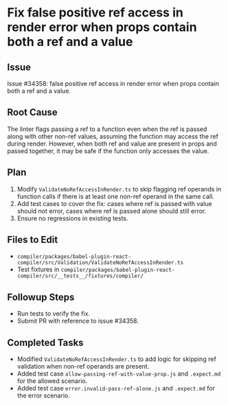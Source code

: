 # Fix false positive ref access in render error when props contain both a ref and a value

## Issue
Issue #34358: false positive ref access in render error when props contain both a ref and a value.

## Root Cause
The linter flags passing a ref to a function even when the ref is passed along with other non-ref values, assuming the function may access the ref during render. However, when both ref and value are present in props and passed together, it may be safe if the function only accesses the value.

## Plan
1. Modify `ValidateNoRefAccessInRender.ts` to skip flagging ref operands in function calls if there is at least one non-ref operand in the same call.
2. Add test cases to cover the fix: cases where ref is passed with value should not error, cases where ref is passed alone should still error.
3. Ensure no regressions in existing tests.

## Files to Edit
- `compiler/packages/babel-plugin-react-compiler/src/Validation/ValidateNoRefAccessInRender.ts`
- Test fixtures in `compiler/packages/babel-plugin-react-compiler/src/__tests__/fixtures/compiler/`

## Followup Steps
- Run tests to verify the fix.
- Submit PR with reference to issue #34358.

## Completed Tasks
- Modified `ValidateNoRefAccessInRender.ts` to add logic for skipping ref validation when non-ref operands are present.
- Added test case `allow-passing-ref-with-value-prop.js` and `.expect.md` for the allowed scenario.
- Added test case `error.invalid-pass-ref-alone.js` and `.expect.md` for the error scenario.
